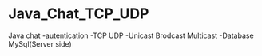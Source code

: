 # Java_Chat_TCP_UDP

Java chat
  -autentication
  -TCP UDP
  -Unicast Brodcast Multicast
  -Database MySql(Server side)
